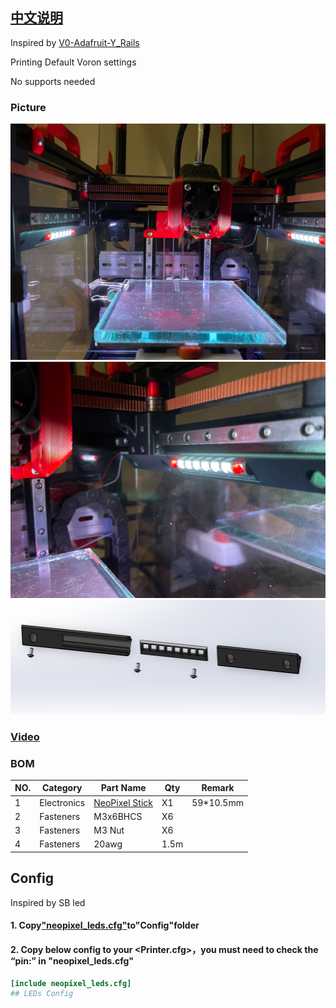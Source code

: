 ## [中文说明](readme_CN.md)

Inspired by [V0-Adafruit-Y_Rails](https://github.com/VoronDesign/VoronUsers/tree/master/printer_mods/QuackProfit/V0-Adafruit-Y_Rails)

Printing
Default Voron settings

No supports needed

### Picture
![图片](Picture/IMG_6871.jpg)
![图片](Picture/IMG_6873.jpg)
![图片](Picture/Bom.png)
### [Video](3D/V0_NeoPixel_SticksB.avi)

### BOM
|NO.	|Category	|Part Name	|Qty	|Remark
|--|--|--|--|--|
|1	|Electronics	|[NeoPixel Stick](https://item.taobao.com/item.htm?spm=a1z09.2.0.0.7ca02e8djWSvge&id=623844944291&_u=dkh2792dc2)	|X1	|59*10.5mm
|2	|Fasteners|M3x6BHCS		|X6	|
|3	|Fasteners|M3 Nut		|X6	|
|4	|Fasteners|20awg		|1.5m	|

## Config
Inspired by SB led
#### 1. Copy["neopixel_leds.cfg"](Config/neopixel_leds.cfg)to"Config"folder
#### 2. Copy below config to your <Printer.cfg>，you must need to check the “pin:” in "neopixel_leds.cfg"
```ini
[include neopixel_leds.cfg]
## LEDs Config
```
